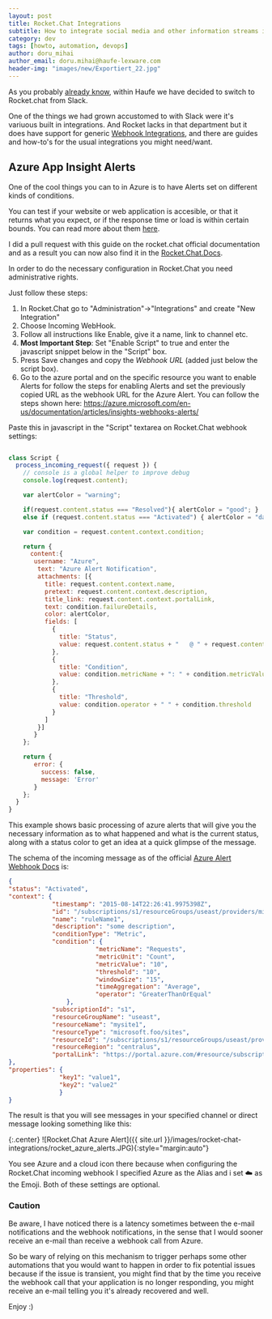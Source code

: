 ```yaml
---
layout: post
title: Rocket.Chat Integrations
subtitle: How to integrate social media and other information streams into your Rocket.Chat instance via Webhooks
category: dev
tags: [howto, automation, devops]
author: doru_mihai
author_email: doru.mihai@haufe-lexware.com
header-img: "images/new/Exportiert_22.jpg"
---
```


As you probably [already know](http://dev.haufe.com/irc-chatops/), within Haufe we have decided to switch to Rocket.chat from Slack.

One of the things we had grown accustomed to with Slack were it's variuous built in integrations. And Rocket lacks in that department but it does have support for generic [Webhook Integrations](https://rocket.chat/docs/administrator-guides/integrations/), and there are guides and how-to's for the usual integrations you might need/want.

## Azure App Insight Alerts

One of the cool things you can to in Azure is to have Alerts set on different kinds of conditions.

You can test if your website or web application is accesible, or that it returns what you expect, or if the response time or load is within certain bounds. You can read more about them [here](https://azure.microsoft.com/en-us/documentation/articles/app-insights-alerts/).

I did a pull request with this guide on the rocket.chat official documentation and as a result you can now also find it in the [Rocket.Chat.Docs](https://rocket.chat/docs/administrator-guides/integrations/azurealerts-md/).

In order to do the necessary configuration in Rocket.Chat you need administrative rights.

Just follow these steps:

1. In Rocket.Chat go to "Administration"->"Integrations" and create "New Integration"
2. Choose Incoming WebHook.
3. Follow all instructions like Enable, give it a name, link to channel etc.
4. **Most Important Step**: Set "Enable Script" to true and enter the javascript snippet below in the "Script" box.
4. Press Save changes and copy the *Webhook URL* (added just below the script box).
5. Go to the azure portal and on the specific resource you want to enable Alerts for follow the steps for enabling Alerts and set the previously copied URL as the webhook URL for the Azure Alert. You can follow the steps shown here: https://azure.microsoft.com/en-us/documentation/articles/insights-webhooks-alerts/


Paste this in javascript in the "Script" textarea on Rocket.Chat webhook settings:

```javascript

class Script {
  process_incoming_request({ request }) {
    // console is a global helper to improve debug
    console.log(request.content);

    var alertColor = "warning";

    if(request.content.status === "Resolved"){ alertColor = "good"; }
    else if (request.content.status === "Activated") { alertColor = "danger"; }

    var condition = request.content.context.condition;

    return {
      content:{
       username: "Azure",
        text: "Azure Alert Notification",
        attachments: [{
          title: request.content.context.name,
          pretext: request.content.context.description,
          title_link: request.content.context.portalLink,
          text: condition.failureDetails,
          color: alertColor,
          fields: [
            {
              title: "Status",
              value: request.content.status + "   @ " + request.content.context.timestamp
            },
            {
              title: "Condition",
              value: condition.metricName + ": " + condition.metricValue + " " + condition.metricUnit + " for more than " + condition.windowSize + " min."
            },
            {
              title: "Threshold",
              value: condition.operator + " " + condition.threshold
            }
          ]
        }]
       }
    };

    return {
       error: {
         success: false,
         message: 'Error'
       }
    };
  }
}
```

This example shows basic processing of azure alerts that will give you the necessary information as to what happened and what is the current status, along with a status color to get an idea at a quick glimpse of the message.

The schema of the incoming message as of the official [Azure Alert Webhook Docs](https://azure.microsoft.com/en-us/documentation/articles/insights-webhooks-alerts/) is:


```json
{
"status": "Activated",
"context": {
            "timestamp": "2015-08-14T22:26:41.9975398Z",
            "id": "/subscriptions/s1/resourceGroups/useast/providers/microsoft.insights/alertrules/ruleName1",
            "name": "ruleName1",
            "description": "some description",
            "conditionType": "Metric",
            "condition": {
                        "metricName": "Requests",
                        "metricUnit": "Count",
                        "metricValue": "10",
                        "threshold": "10",
                        "windowSize": "15",
                        "timeAggregation": "Average",
                        "operator": "GreaterThanOrEqual"
                },
            "subscriptionId": "s1",
            "resourceGroupName": "useast",                                
            "resourceName": "mysite1",
            "resourceType": "microsoft.foo/sites",
            "resourceId": "/subscriptions/s1/resourceGroups/useast/providers/microsoft.foo/sites/mysite1",
            "resourceRegion": "centralus",
            "portalLink": "https://portal.azure.com/#resource/subscriptions/s1/resourceGroups/useast/providers/microsoft.foo/sites/mysite1"                                
},
"properties": {
              "key1": "value1",
              "key2": "value2"
              }
}
```

The result is that you will see messages in your specified channel or direct message looking something like this:

{:.center}
![Rocket.Chat Azure Alert]({{ site.url }}/images/rocket-chat-integrations/rocket_azure_alerts.JPG){:style="margin:auto"}

You see Azure and a cloud icon there because when configuring the Rocket.Chat incoming webhook I specified Azure as the Alias and i set :cloud: as the Emoji. Both of these settings are optional.

### Caution
Be aware, I have noticed there is a latency sometimes between the e-mail notifications and the webhook notifications, in the sense that I would sooner receive an e-mail than receive a webhook call from Azure.

So be wary of relying on this mechanism to trigger perhaps some other automations that you would want to happen in order to fix potential issues because if the issue is transient, you might find that by the time you receive the webhook call that your application is no longer responding, you might receive an e-mail telling you it's already recovered and well.

Enjoy :)
